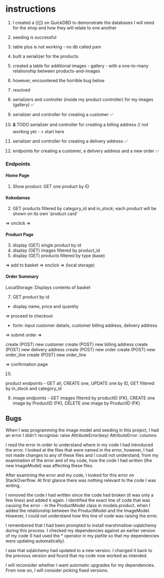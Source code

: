 # instructions

1. I created a ()[]) on QuickDBD to demonstrate the databases I will need for the shop and how they will relate to one another

1. seeding is successful 
2. table plus is not working - no db called pam
3. built a serializer for the products
4. created a table for additional images - gallery - with a one-to-many relationship between products-and-images
5. however, encountered the horrible bug below
6. resolved
7. serializers and controller (inside my product controller) for my images (gallery) ✅
8. serializer and controller for creating a customer ✅
9. 🔒 TODO serializer and controller for creating a billing address
// not working yet - > start here 
10. serializer and controller for creating a delivery address ✅
11. endpoints for creating a customer, a delivery address and a new order ✅


### Endpoints

#### Home Page 

1. Show product: GET one product by ID

#### Kokedamas

2. GET products filtered by category_id and in_stock; each product will be shown on its own 'product card' 

=> onclick =>

#### Product Page 
3. display (GET) single product by id 
4. display (GET) images filtered by product_id 
5. display (GET) products filtered by type (base)

=> add to basket => onclick => (local storage)

#### Order Summary 

LocalStorage: Displays contents of basket 

7. GET product by id

- display name, price and quantity


=> proceed to checkout

- form: input customer details, customer billing address, delivery address

=> submit order => 

create (POST) new customer
create (POST) new billing address
create (POST) new delivery address
create (POST) new order
create (POST) new order_line
create (POST) new order_line 

=> confirmation page 





10. 







product endpoints - GET all, CREATE one, UPDATE one by ID, GET filtered by in_stock and category_id

9. image endpoints - GET images filtered by productID (FK), CREATE one image by ProductID (FK), DELETE one image by ProductID (FK)
## Bugs 

When I was programming the image model and seeding in this project, I had an error I didn't recognise: 
raise AttributeError(key)
AttributeError: columns

I read the error in order to understand where in my code I had introduced the error. I looked at the files that were named in the error, however, I had not made changes to any of these files and I could not understand, from my examination of the error and of my code, how the code I had written (the new ImageModel) was affecting these files.  

After examining the error and my code, I looked for this error on StackOverflow. At first glance there was nothing relevant to the code I was writing.  

I removed the code I had written since the code had broken (it was only a few lines) and added it again.  I identified the exact line of code that was causing the error - in the ProductModel class in models.product, when I added the relationship between the ProductModel and the ImageModel. However, I could not understand how this line of code was raising the error.

I remembered that I had been prompted to install marshmallow-sqlalchemy during this process. I checked my dependencies against an earlier version of my code (I had used the * operator in my pipfile so that my dependencies were updating automatically).  

I saw that sqlalchemy had updated to a new version. I changed it back to the previous version and found that my code now worked as intended.  

I will reconsider whether I want automatic upgrades for my dependencies.  From now on, I will consider picking fixed versions.  

